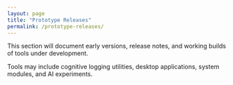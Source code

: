 ```yaml
---
layout: page
title: "Prototype Releases"
permalink: /prototype-releases/
---
```


<p>This section will document early versions, release notes, and working builds of tools under development.</p>
<p>Tools may include cognitive logging utilities, desktop applications, system modules, and AI experiments.</p>
